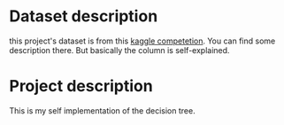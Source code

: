 # Dataset description
this project's dataset is from this [kaggle competetion](www.kaggle.com/zaurbegiev/my-dataset/data/). You can find some description there. But basically the column is self-explained.

# Project description
This is my self implementation of the decision tree.


